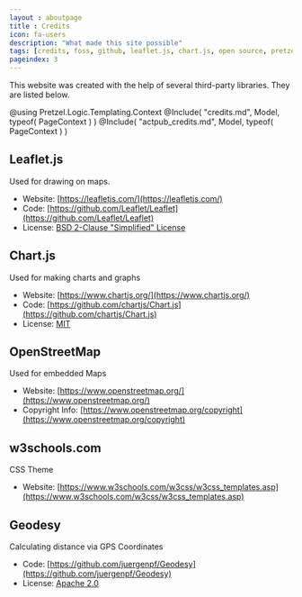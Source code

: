 ```yaml
---
layout : aboutpage
title : Credits
icon: fa-users
description: "What made this site possible"
tags: [credits, foss, github, leaflet.js, chart.js, open source, pretzel, gpx, cake, dotnet, openstreetmap]
pageindex: 3
---
```


This website was created with the help of several third-party libraries.  They are listed below.

@using Pretzel.Logic.Templating.Context
@Include( "credits.md", Model, typeof( PageContext ) )
@Include( "actpub_credits.md", Model, typeof( PageContext ) )

## Leaflet.js

Used for drawing on maps.

* Website: [https://leafletjs.com/](https://leafletjs.com/)
* Code: [https://github.com/Leaflet/Leaflet](https://github.com/Leaflet/Leaflet)
* License: [BSD 2-Clause "Simplified" License](https://github.com/Leaflet/Leaflet/blob/master/LICENSE)

## Chart.js

Used for making charts and graphs

* Website: [https://www.chartjs.org/](https://www.chartjs.org/)
* Code: [https://github.com/chartjs/Chart.js](https://github.com/chartjs/Chart.js)
* License: [MIT](https://github.com/chartjs/Chart.js/blob/master/LICENSE.md)

## OpenStreetMap

Used for embedded Maps

* Website: [https://www.openstreetmap.org/](https://www.openstreetmap.org/)
* Copyright Info: [https://www.openstreetmap.org/copyright](https://www.openstreetmap.org/copyright)

## w3schools.com

CSS Theme

* Website: [https://www.w3schools.com/w3css/w3css_templates.asp](https://www.w3schools.com/w3css/w3css_templates.asp)

## Geodesy

Calculating distance via GPS Coordinates

* Code: [https://github.com/juergenpf/Geodesy](https://github.com/juergenpf/Geodesy)
* License: [Apache 2.0](https://github.com/juergenpf/Geodesy/blob/master/License.md)
